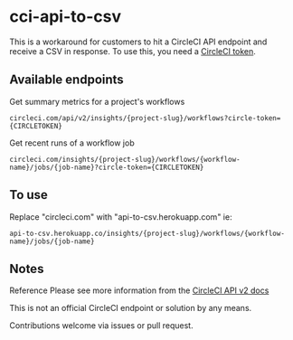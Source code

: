 # cci-api-to-csv

This is a workaround for customers to hit a CircleCI API endpoint and receive a CSV in response. To use this, you need a [CircleCI token](https://circleci.com/docs/2.0/managing-api-tokens/). 


## Available endpoints

Get summary metrics for a project's workflows
```
circleci.com/api/v2/insights/{project-slug}/workflows?circle-token={CIRCLETOKEN}
```
Get recent runs of a workflow job
```
circleci.com/insights/{project-slug}/workflows/{workflow-name}/jobs/{job-name}?circle-token={CIRCLETOKEN}
```
## To use

Replace "circleci.com" with "api-to-csv.herokuapp.com"
ie:
```
api-to-csv.herokuapp.co/insights/{project-slug}/workflows/{workflow-name}/jobs/{job-name}
```

## Notes
Reference
Please see more information from the [CircleCI API v2 docs](https://circleci.com/docs/api/v2/#circleci-api-insights)


This is not an official CircleCI endpoint or solution by any means.

Contributions welcome via issues or pull request. 

